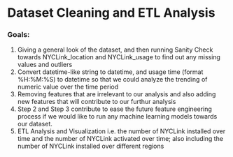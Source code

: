 # Dataset Cleaning and ETL Analysis

### Goals:
1. Giving a general look of the dataset, and then running Sanity Check towards NYCLink_location and NYCLink_usage to find out any missing values and outliers
2. Convert datetime-like string to datetime, and usage time (format %H:%M:%S) to datetime so that we could analyze the trending of numeric value over the time period
3. Removing features that are irrelevant to our analysis and also adding new features that will contribute to our furthur analysis
4. Step 2 and Step 3 contribute to ease the future feature engineering process if we would like to run any machine learning models towards our dataset.
5. ETL Analysis and Visualization i.e. the number of NYCLink installed over time and the number of NYCLink activated over time; also including the number of NYCLink installed over different regions
